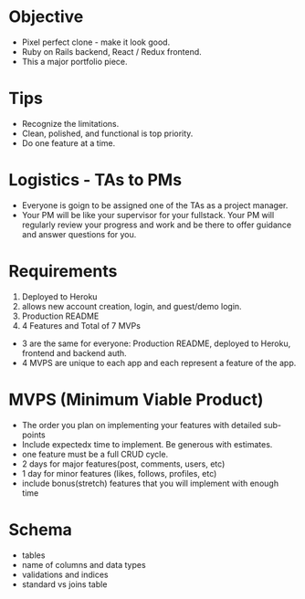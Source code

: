 # Objective

- Pixel perfect clone - make it look good.
- Ruby on Rails backend, React / Redux frontend.
- This a major portfolio piece.

# Tips

- Recognize the limitations.
- Clean, polished, and functional is top priority.
- Do one feature at a time.

# Logistics - TAs to PMs

- Everyone is goign to be assigned one of the TAs as a project manager.
- Your PM will be like your supervisor for your fullstack.
Your PM will regularly review your progress and work and be there to offer guidance and answer questions for you.

# Requirements

1. Deployed to Heroku
2. allows new account creation, login, and guest/demo login.
3. Production README
4. 4 Features and Total of 7 MVPs
 - 3 are the same for everyone: Production README, deployed to Heroku, frontend and backend auth.
 - 4 MVPS are unique to each app and each represent a feature of the app.

# MVPS (Minimum Viable Product)

- The order you plan on implementing your features with detailed sub-points
- Include expectedx time to implement. Be generous with estimates.
- one feature must be a full CRUD cycle.
- 2 days for major features(post, comments, users, etc)
- 1 day for minor features (likes, follows, profiles, etc)
- include bonus(stretch) features that you will implement with enough time

# Schema
- tables
- name of columns and data types
- validations and indices
- standard vs joins table
